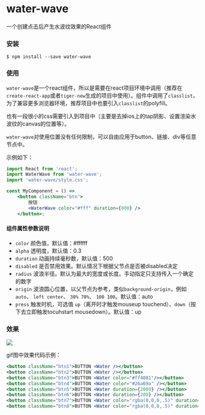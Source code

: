 # water-wave
一个创建点击后产生水波纹效果的React组件

### 安装
    $ npm install --save water-wave

### 使用
`water-wave`是一个react组件，所以是需要在react项目环境中调用（推荐在`create-react-app`或者`tiger-new`生成的项目中使用）。组件中调用了`classlist`，为了兼容更多浏览器环境，推荐项目中也要引入`classlist`的polyfill。

也有一段很小的css需要引入到项目中（主要是去掉ios上的tap阴影、设置渲染水波纹的canvas的位置等）。

`water-wave`对使用位置没有任何限制，可以自由应用于button、链接、div等任意节点中。

示例如下：

```jsx
import React from 'react';
import WaterWave from 'water-wave';
import 'water-wave/style.css';

const MyComponent = () =>
    <button className="btn">
        按钮
        <WaterWave color="#fff" duration={800} />
    </button>;
```

#### 组件属性参数说明
* `color` 颜色值，默认值：#ffffff
* `alpha` 透明度，默认值：0.3
* `duration` 动画持续毫秒数，默认值：500
* `disabled` 是否禁用效果。默认情况下根据父节点是否被disabled决定
* `radius` 波浪半径。默认为最大的宽度或长度。手动指定只支持传入一个确定的数字
* `origin` 波浪圆心位置，以父节点为参考，类似`background-origin`，例如`auto`、 `left center`、 `30% 70%`、 `100 100`。默认值：auto
* `press` 触发时机，可选值 `up`（离开时才触发mouseup touchend）、`down`（按下去立即触发tocuhstart mousedown）。默认值：up

### 效果
![](https://user-images.githubusercontent.com/3774036/29410146-e8f2e4d8-8381-11e7-98ed-661c798a8d65.gif)

gif图中效果代码示例：
```jsx
<button className="btn1">BUTTON <Water /></button>
<button className="btn2">BUTTON <Water /></button>
<button className="btn3">BUTTON <Water color="#ff4081"/></button>
<button className="btn4">BUTTON <Water color="#26a69a" /></button>
<button className="btn5">BUTTON <Water duration={2000} /></button>
<button className="btn6">BUTTON <Water duration={200} /></button>
<button className="btn7">BUTTON <Water color="rgba(0,0,0,.5)" duration={2000} /></button>
<button className="btn8">BUTTON <Water color="rgba(0,0,0,.5)" duration={200} /></button>
```

